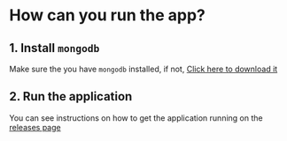 # How can you run the app?

## 1. Install `mongodb`
Make sure the you have `mongodb` installed, if not, [Click here to download it](https://fastdl.mongodb.org/windows/mongodb-windows-x86_64-7.0.11-signed.msi)

## 2. Run the application
You can see instructions on how to get the application running on the [releases page](https://github.com/neckbeard-01000101/store-management/releases/tag/v1.0.2)
